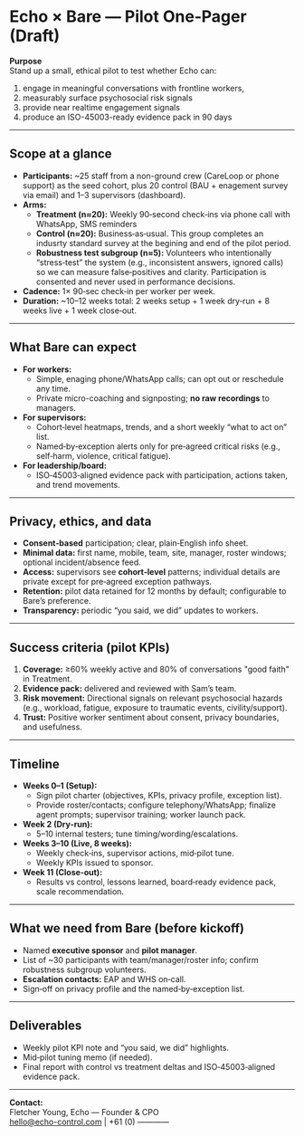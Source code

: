 # Echo × Bare — Pilot One‑Pager (Draft)

**Purpose**  
Stand up a small, ethical pilot to test whether Echo can: 
  1) engage in meaningful conversations with frontline workers, 
  2) measurably surface psychosocial risk signals 
  3) provide near realtime engagement signals
  4) produce an ISO-45003-ready evidence pack in 90 days

---

## Scope at a glance
- **Participants:** ~25 staff from a non-ground crew (CareLoop or phone support) as the seed cohort, plus 20 control (BAU + enagement survey via email) and 1–3 supervisors (dashboard).
- **Arms:**  
  - **Treatment (n≈20):** Weekly 90‑second check‑ins via phone call with WhatsApp, SMS reminders
  - **Control (n≈20):** Business‑as‑usual. This group completes an indusrty standard survey at the begining and end of the pilot period.  
  - **Robustness test subgroup (n≈5):** Volunteers who intentionally “stress‑test” the system (e.g., inconsistent answers, ignored calls) so we can measure false‑positives and clarity. Participation is consented and never used in performance decisions.
- **Cadence:** 1× 90‑sec check‑in per worker per week.
- **Duration:** ~10–12 weeks total: 2 weeks setup + 1 week dry‑run + 8 weeks live + 1 week close‑out.

---

## What Bare can expect
- **For workers:**  
  - Simple, enaging phone/WhatsApp calls; can opt out or reschedule any time.  
  - Private micro-coaching and signposting; **no raw recordings** to managers.  
- **For supervisors:**  
  - Cohort‑level heatmaps, trends, and a short weekly “what to act on” list.  
  - Named‑by‑exception alerts only for pre‑agreed critical risks (e.g., self‑harm, violence, critical fatigue).  
- **For leadership/board:**  
  - ISO‑45003‑aligned evidence pack with participation, actions taken, and trend movements.

---

## Privacy, ethics, and data
- **Consent‑based** participation; clear, plain‑English info sheet.  
- **Minimal data:** first name, mobile, team, site, manager, roster windows; optional incident/absence feed.  
- **Access:** supervisors see **cohort‑level** patterns; individual details are private except for pre‑agreed exception pathways.  
- **Retention:** pilot data retained for 12 months by default; configurable to Bare’s preference.  
- **Transparency:** periodic “you said, we did” updates to workers.

---

## Success criteria (pilot KPIs)
1. **Coverage:** ≥60% weekly active and 80% of conversations "good faith" in Treatment.  
2. **Evidence pack:** delivered and reviewed with Sam’s team.
4. **Risk movement:** Directional signals on relevant psychosocial hazards (e.g., workload, fatigue, exposure to traumatic events, civility/support).  
5. **Trust:** Positive worker sentiment about consent, privacy boundaries, and usefulness.

---

## Timeline
- **Weeks 0–1 (Setup):**  
  - Sign pilot charter (objectives, KPIs, privacy profile, exception list).  
  - Provide roster/contacts; configure telephony/WhatsApp; finalize agent prompts; supervisor training; worker launch pack.
- **Week 2 (Dry‑run):**  
  - 5–10 internal testers; tune timing/wording/escalations.  
- **Weeks 3–10 (Live, 8 weeks):**  
  - Weekly check‑ins, supervisor actions, mid‑pilot tune.  
  - Weekly KPIs issued to sponsor.  
- **Week 11 (Close‑out):**  
  - Results vs control, lessons learned, board‑ready evidence pack, scale recommendation.

---

## What we need from Bare (before kickoff)
- Named **executive sponsor** and **pilot manager**.  
- List of ~30 participants with team/manager/roster info; confirm robustness subgroup volunteers.  
- **Escalation contacts:** EAP and WHS on‑call.  
- Sign‑off on privacy profile and the named‑by‑exception list.

---

## Deliverables
- Weekly pilot KPI note and “you said, we did” highlights.  
- Mid‑pilot tuning memo (if needed).  
- Final report with control vs treatment deltas and ISO‑45003‑aligned evidence pack.

---

**Contact:**  
Fletcher Young, Echo — Founder & CPO  
hello@echo-control.com | +61 (0) ————

